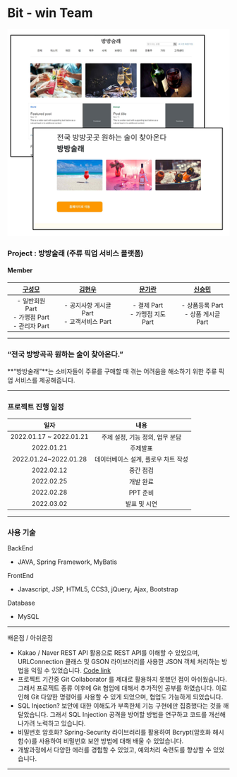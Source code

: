 # Bit - win Team

<img src="https://github.com/gusm96/bitwin-bangbang/blob/main/image/image1.png" style="zoom:50%;" />

### Project : 방방술래 (주류 픽업 서비스 플랫폼)

#### Member

|          [구성모](https://github.com/gusm96)          |      [김현우](https://github.com/wmrwmr)      | [문가란](https://github.com/lililights) |  [신승민](https://github.com/siner44)   |
| :---------------------------------------------------: | :-------------------------------------------: | :-------------------------------------: | :-------------------------------------: |
| - 일반회원 Part<br />- 가맹점 Part<br />- 관리자 Part | - 공지사항 게시글 Part<br />- 고객서비스 Part |   - 결제 Part<br />- 가맹점 지도 Part   | - 상품등록 Part<br />- 상품 게시글 Part |

------

### “전국 방방곡곡 원하는 술이 찾아온다.”

**“방방술래”**는 소비자들이 주류를 구매할 때 겪는 어려움을 해소하기 위한 주류 픽업 서비스를 제공해줍니다.

------

### 프로젝트 진행 일정

|          일자           |                내용                 |
| :---------------------: | :---------------------------------: |
| 2022.01.17 ~ 2022.01.21 |   주제 설정, 기능 정의, 업무 분담   |
|       2022.01.21        |              주제발표               |
|  2022.01.24~2022.01.28  | 데이터베이스 설계, 플로우 차트 작성 |
|       2022.02.12        |              중간 점검              |
|       2022.02.25        |              개발 완료              |
|       2022.02.28        |              PPT 준비               |
|       2022.03.02        |            발표 및 시연             |

------

### 사용 기술 

BackEnd

- JAVA, Spring Framework, MyBatis

FrontEnd

- Javascript, JSP, HTML5, CCS3, jQuery, Ajax, Bootstrap

Database

- MySQL

------

배운점 / 아쉬운점

- Kakao / Naver REST API 활용으로 REST API를 이해할 수 있었으며, URLConnection 클래스 및 GSON 라이브러리를 사용한 JSON 객체 처리하는 방법을 익힐 수 있었습니다. 
  [Code link](https://github.com/gusm96/bitwin-bangbang/blob/main/BangBang/src/main/java/com/bitwin/bangbang/member/service/MemberLoginService.java)
- 프로젝트 기간중 Git Collaborator 를 제대로 활용하지 못했던 점이 아쉬웠습니다. 그래서 프로젝트 종류 이후에 Git 협업에 대해서 추가적인 공부를 하였습니다. 이로 인해 Git 다양한 명령어를 사용할 수 있게 되었으며, 협업도 가능하게 되었습니다.
- SQL Injection?
  보안에 대한 이해도가 부족한체 기능 구현에만 집중했다는 것을 깨달았습니다. 그래서 SQL Injection 공격을 방어할 방법을 연구하고 코드를 개선해 나가려 노력하고 있습니다. 
- 비밀번호 암호화?
  Spring-Security 라이브러리를 활용하여 Bcrypt(암호화 해시함수)를 사용하여 비밀번호 보안 방법에 대해 배울 수 있었습니다.
- 개발과정에서 다양한 에러를 경험할 수 있었고, 예외처리 숙련도를 향상할 수 있었습니다.

------

